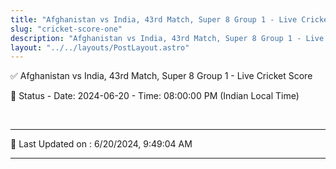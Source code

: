 ```yaml
---
title: "Afghanistan vs India, 43rd Match, Super 8 Group 1 - Live Cricket Score"
slug: "cricket-score-one"
description: "Afghanistan vs India, 43rd Match, Super 8 Group 1 - Live Cricket Score - Date: 2024-06-20 - Time: 08:00:00 PM (Indian Local Time)."
layout: "../../layouts/PostLayout.astro"
--- 
```


✅ Afghanistan vs India, 43rd Match, Super 8 Group 1 - Live Cricket Score

📑 Status - Date: 2024-06-20 - Time: 08:00:00 PM (Indian Local Time)

<br />

***

📝 Last Updated on : 6/20/2024, 9:49:04 AM

***

